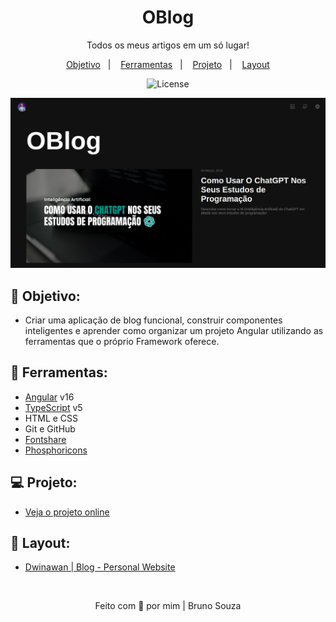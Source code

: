 <h1 align="center">
    OBlog
</h1>

<p align="center">
    Todos os meus artigos em um só lugar!
</p>

<p align="center">
  <a href="#objetivo">Objetivo</a>&nbsp;&nbsp;&nbsp;|&nbsp;&nbsp;&nbsp;
  <a href="#tecnologias">Ferramentas</a>&nbsp;&nbsp;&nbsp;|&nbsp;&nbsp;&nbsp;
  <a href="#projeto">Projeto</a>&nbsp;&nbsp;&nbsp;|&nbsp;&nbsp;&nbsp;
  <a href="#layout">Layout</a>
</p>

<p align="center">
  <img alt="License" src="https://img.shields.io/static/v1?label=license&message=MIT&color=49AA26&labelColor=000000">
</p>

<p align="center">
  <img alt="Blog Preview" src=".github/preview.jpeg">
</p>

<h2 id="objetivo">🚀 <b>Objetivo:</b></h2>

- Criar uma aplicação de blog funcional, construir componentes inteligentes e aprender como organizar um projeto Angular utilizando as ferramentas que o próprio Framework oferece.

<h2 id="tecnologias">🔧 <b>Ferramentas:</b></h2>

- [Angular](https://angular.io/) v16
- [TypeScript](https://www.typescriptlang.org/docs/handbook/release-notes/typescript-5-0.html) v5
- HTML e CSS
- Git e GitHub
- [Fontshare](https://www.fontshare.com/)
- [Phosphoricons](https://phosphoricons.com/)

<h2 id="projeto">💻 <b>Projeto:</b></h2>

- [Veja o projeto online](https://oblog.vercel.app/)

<h2 id="layout">🎨 <b>Layout:</b></h2>

- [Dwinawan | Blog - Personal Website](https://dribbble.com/shots/15238065-Blog-Personal-Website)

<br>

<p align="center">
  Feito com 💜 por mim | Bruno Souza
</p>
